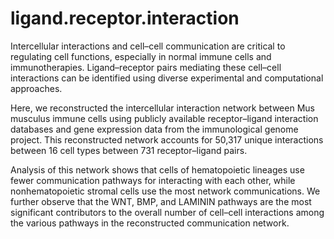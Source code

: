 # ligand.receptor.interaction
Intercellular interactions and cell–cell communication are critical to regulating cell functions, especially in normal immune cells and immunotherapies. Ligand–receptor pairs mediating these cell–cell interactions can be identified using diverse experimental and computational approaches. 

Here, we reconstructed the intercellular interaction network between Mus musculus immune cells using publicly available receptor–ligand interaction databases and gene expression data from the immunological genome project. 
This reconstructed network accounts for 50,317 unique interactions between 16 cell types between 731 receptor–ligand pairs. 

Analysis of this network shows that cells of hematopoietic lineages use fewer communication pathways for interacting with each other, while nonhematopoietic stromal cells use the most network communications. We further observe that the WNT, BMP, and LAMININ pathways are the most significant contributors to the overall number of cell–cell interactions among the various pathways in the reconstructed communication network. 
